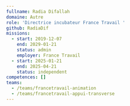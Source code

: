 ```yaml
---
fullname: Radia Difallah
domaine: Autre
role: 'Directrice incubateur France Travail '
github: RadiaDif
missions:
  - start: 2019-12-07
    end: 2029-01-21
    status: admin
    employer: France Travail
  - start: 2025-01-21
    end: 2025-04-21
    status: independent
competences: []
teams:
  - /teams/francetravail-animation
  - /teams/francetravail-appui-transverse
---
```

